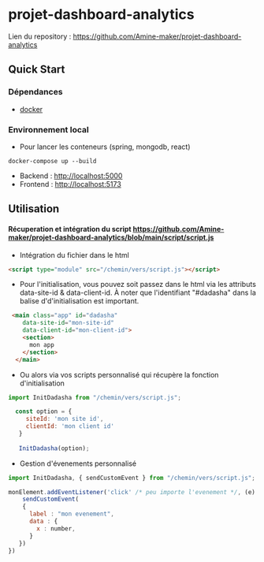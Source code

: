# projet-dashboard-analytics

Lien du repository : <https://github.com/Amine-maker/projet-dashboard-analytics>

## Quick Start

### Dépendances

* [docker](https://docs.docker.com/engine/install/)

### Environnement local

* Pour lancer les conteneurs (spring, mongodb, react)

```shell
docker-compose up --build
```

* Backend : <http://localhost:5000>
* Frontend : <http://localhost:5173>

## Utilisation

#### Récuperation et intégration du script <https://github.com/Amine-maker/projet-dashboard-analytics/blob/main/script/script.js>

* Intégration du fichier dans le html

```html
<script type="module" src="/chemin/vers/script.js"></script>
```

* Pour l'initialisation, vous pouvez soit passez dans le html via les attributs
data-site-id & data-client-id.
À noter que l'identifiant "#dadasha" dans la balise d'd'initialisation est important.

```html
 <main class="app" id="dadasha"
    data-site-id="mon-site-id"
    data-client-id="mon-client-id">
    <section>
      mon app
    </section>
  </main>
```

* Ou alors via vos scripts personnalisé qui récupère la fonction d'initialisation

```javascript
import InitDadasha from "/chemin/vers/script.js";

  const option = {
     siteId: 'mon site id',
     clientId: 'mon client id'
   }
   
   InitDadasha(option);
```

* Gestion d'évenements personnalisé

```javascript
import InitDadasha, { sendCustomEvent } from "/chemin/vers/script.js";

monElement.addEventListener('click' /* peu importe l'evenement */, (e) => {
    sendCustomEvent(
    {
      label : "mon evenement",
      data : {
        x : number,
      }
   })
})

 

```

